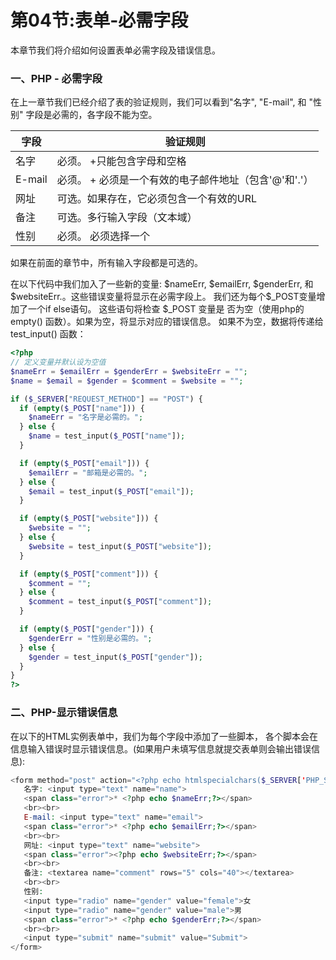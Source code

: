 # 第04节:表单-必需字段
本章节我们将介绍如何设置表单必需字段及错误信息。

### 一、PHP - 必需字段
在上一章节我们已经介绍了表的验证规则，我们可以看到"名字", "E-mail", 和 "性别" 字段是必需的，各字段不能为空。

| 字段        | 验证规则            |
| --------   | -----       |
| 名字        | 必须。 +只能包含字母和空格       |
| E-mail        | 必须。 + 必须是一个有效的电子邮件地址（包含'@'和'.'）        |
| 网址        | 可选。如果存在，它必须包含一个有效的URL       |
| 备注        | 	可选。多行输入字段（文本域）      |
| 性别        | 必须。 必须选择一个       |

如果在前面的章节中，所有输入字段都是可选的。

在以下代码中我们加入了一些新的变量: \$nameErr, \$emailErr, \$genderErr, 和 \$websiteErr.。这些错误变量将显示在必需字段上。 我们还为每个\$_POST变量增加了一个if else语句。 这些语句将检查 $_POST 变量是 否为空（使用php的 empty() 函数）。如果为空，将显示对应的错误信息。 如果不为空，数据将传递给test_input() 函数：

``` php
<?php
// 定义变量并默认设为空值
$nameErr = $emailErr = $genderErr = $websiteErr = "";
$name = $email = $gender = $comment = $website = "";

if ($_SERVER["REQUEST_METHOD"] == "POST") {
  if (empty($_POST["name"])) {
    $nameErr = "名字是必需的。";
  } else {
    $name = test_input($_POST["name"]);
  }

  if (empty($_POST["email"])) {
    $emailErr = "邮箱是必需的。";
  } else {
    $email = test_input($_POST["email"]);
  }

  if (empty($_POST["website"])) {
    $website = "";
  } else {
    $website = test_input($_POST["website"]);
  }

  if (empty($_POST["comment"])) {
    $comment = "";
  } else {
    $comment = test_input($_POST["comment"]);
  }

  if (empty($_POST["gender"])) {
    $genderErr = "性别是必需的。";
  } else {
    $gender = test_input($_POST["gender"]);
  }
}
?>
```

### 二、PHP-显示错误信息
在以下的HTML实例表单中，我们为每个字段中添加了一些脚本， 各个脚本会在信息输入错误时显示错误信息。(如果用户未填写信息就提交表单则会输出错误信息):
``` php
<form method="post" action="<?php echo htmlspecialchars($_SERVER['PHP_SELF']);?>"> 
   名字: <input type="text" name="name">
   <span class="error">* <?php echo $nameErr;?></span>
   <br><br>
   E-mail: <input type="text" name="email">
   <span class="error">* <?php echo $emailErr;?></span>
   <br><br>
   网址: <input type="text" name="website">
   <span class="error"><?php echo $websiteErr;?></span>
   <br><br>
   备注: <textarea name="comment" rows="5" cols="40"></textarea>
   <br><br>
   性别:
   <input type="radio" name="gender" value="female">女
   <input type="radio" name="gender" value="male">男
   <span class="error">* <?php echo $genderErr;?></span>
   <br><br>
   <input type="submit" name="submit" value="Submit"> 
</form>
```